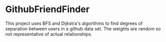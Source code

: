 # GithubFriendFinder

This project uses BFS and Dijkstra's algorithms to find degrees of separation between users in a github data set. The weights are random so not representative of actual relationships.
